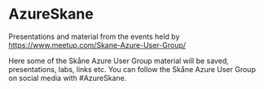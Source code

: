 # AzureSkane
Presentations and material from the events held by https://www.meetup.com/Skane-Azure-User-Group/

Here some of the Skåne Azure User Group material will be saved, presentations, labs, links etc.
You can follow the Skåne Azure User Group on social media with #AzureSkane.

